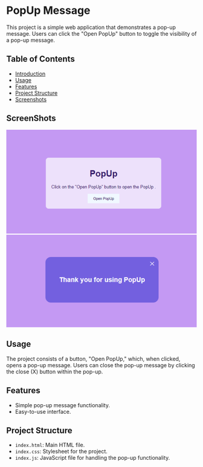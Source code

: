 # PopUp Message

This project is a simple web application that demonstrates a pop-up message. Users can click the "Open PopUp" button to toggle the visibility of a pop-up message.

## Table of Contents

- [Introduction](#popup-message)
- [Usage](#usage)
- [Features](#features)
- [Project Structure](#project-structure)
- [Screenshots](#screenshots)


## ScreenShots
![alt text](image.png)
![alt text](image-1.png)

## Usage

The project consists of a button, "Open PopUp," which, when clicked, opens a pop-up message. Users can close the pop-up message by clicking the close (X) button within the pop-up.

## Features

- Simple pop-up message functionality.
- Easy-to-use interface.



## Project Structure

- `index.html`: Main HTML file.
- `index.css`: Stylesheet for the project.
- `index.js`: JavaScript file for handling the pop-up functionality.

